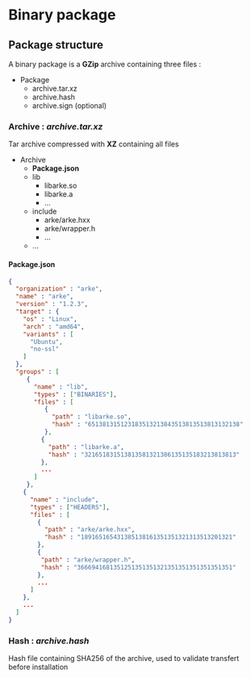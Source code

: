 # Binary package

## Package structure

A binary package is a **GZip** archive containing three files :

- Package
  - archive.tar.xz
  - archive.hash
  - archive.sign (optional)

### Archive : *archive.tar.xz*

Tar archive compressed with **XZ** containing all files

- Archive
  - **Package.json**
  - lib
    - libarke.so
    - libarke.a
    - ...
  - include
    - arke/arke.hxx
    - arke/wrapper.h
    - ...
  - ...

#### Package.json

```json
{
  "organization" : "arke",
  "name" : "arke",
  "version" : "1.2.3",
  "target" : {
    "os" : "Linux",
    "arch" : "amd64",
    "variants" : [
      "Ubuntu",
      "no-ssl"
    ]
  },
  "groups" : [
     {
       "name" : "lib",
       "types" : ["BINARIES"],
       "files" : [
          {
            "path" : "libarke.so",
            "hash" : "651381315123183513213843513813513813132138"
          },
         {
           "path" : "libarke.a",
           "hash" : "321651831513813581321386135135183213813813"
         },
         ...
       ]
     },
    {
      "name" : "include",
      "types" : ["HEADERS"],
      "files" : [
        {
          "path" : "arke/arke.hxx",
          "hash" : "189165165431385138161351351321313513201321"
        },
        {
         "path" : "arke/wrapper.h",
         "hash" : "3666941681351251351351321351351351351351351"
        },
        ...
      ]
    },
    ...
  ]
}
```

### Hash : *archive.hash*

Hash file containing SHA256 of the archive, used to validate transfert before installation
